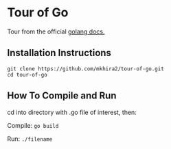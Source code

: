 # Tour of Go

Tour from the official [golang docs.](https://tour.golang.org/welcome/1)

## Installation Instructions

```
git clone https://github.com/mkhira2/tour-of-go.git
cd tour-of-go
```

## How To Compile and Run

cd into directory with .go file of interest, then:

Compile: `go build`

Run: `./filename`
